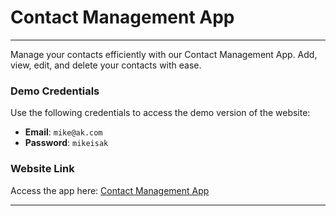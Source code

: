 # Contact Management App

---

Manage your contacts efficiently with our Contact Management App. Add, view, edit, and delete your contacts with ease.  

### Demo Credentials  
Use the following credentials to access the demo version of the website:  

- **Email**: `mike@ak.com`  
- **Password**: `mikeisak`  

### Website Link  
Access the app here: [Contact Management App](https://url.com)

---
